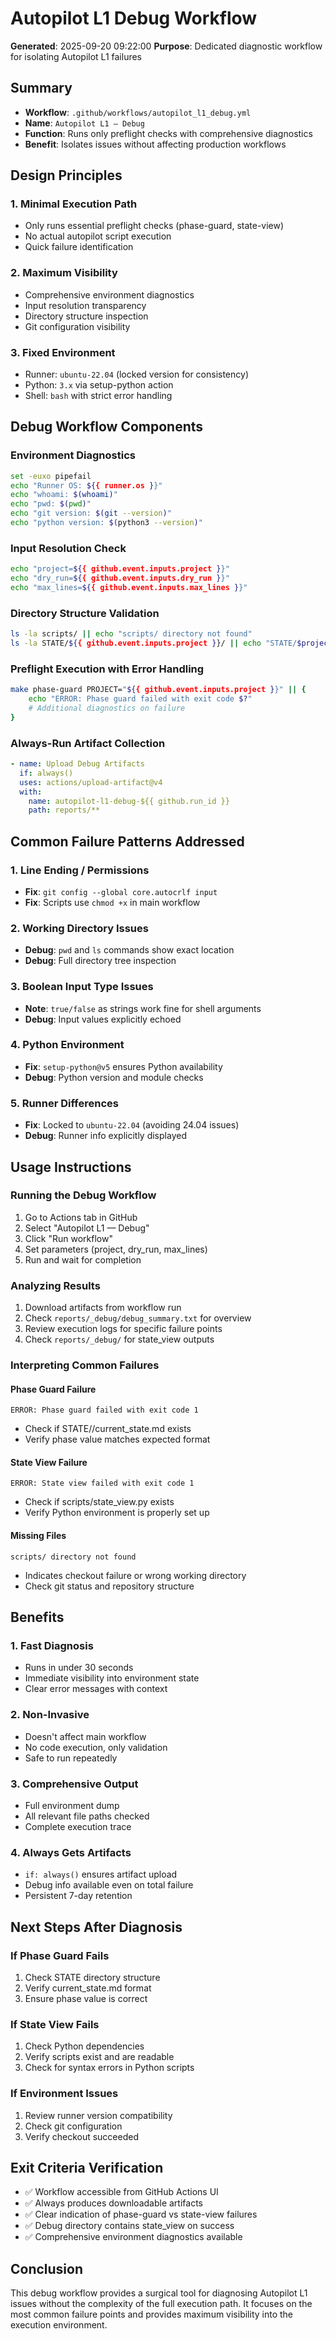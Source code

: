 # Autopilot L1 Debug Workflow

**Generated**: 2025-09-20 09:22:00
**Purpose**: Dedicated diagnostic workflow for isolating Autopilot L1 failures

## Summary
- **Workflow**: `.github/workflows/autopilot_l1_debug.yml`
- **Name**: `Autopilot L1 — Debug`
- **Function**: Runs only preflight checks with comprehensive diagnostics
- **Benefit**: Isolates issues without affecting production workflows

## Design Principles

### 1. Minimal Execution Path
- Only runs essential preflight checks (phase-guard, state-view)
- No actual autopilot script execution
- Quick failure identification

### 2. Maximum Visibility
- Comprehensive environment diagnostics
- Input resolution transparency
- Directory structure inspection
- Git configuration visibility

### 3. Fixed Environment
- Runner: `ubuntu-22.04` (locked version for consistency)
- Python: `3.x` via setup-python action
- Shell: `bash` with strict error handling

## Debug Workflow Components

### Environment Diagnostics
```bash
set -euxo pipefail
echo "Runner OS: ${{ runner.os }}"
echo "whoami: $(whoami)"
echo "pwd: $(pwd)"
echo "git version: $(git --version)"
echo "python version: $(python3 --version)"
```

### Input Resolution Check
```bash
echo "project=${{ github.event.inputs.project }}"
echo "dry_run=${{ github.event.inputs.dry_run }}"
echo "max_lines=${{ github.event.inputs.max_lines }}"
```

### Directory Structure Validation
```bash
ls -la scripts/ || echo "scripts/ directory not found"
ls -la STATE/${{ github.event.inputs.project }}/ || echo "STATE/$project/ not found"
```

### Preflight Execution with Error Handling
```bash
make phase-guard PROJECT="${{ github.event.inputs.project }}" || {
    echo "ERROR: Phase guard failed with exit code $?"
    # Additional diagnostics on failure
}
```

### Always-Run Artifact Collection
```yaml
- name: Upload Debug Artifacts
  if: always()
  uses: actions/upload-artifact@v4
  with:
    name: autopilot-l1-debug-${{ github.run_id }}
    path: reports/**
```

## Common Failure Patterns Addressed

### 1. Line Ending / Permissions
- **Fix**: `git config --global core.autocrlf input`
- **Fix**: Scripts use `chmod +x` in main workflow

### 2. Working Directory Issues
- **Debug**: `pwd` and `ls` commands show exact location
- **Debug**: Full directory tree inspection

### 3. Boolean Input Type Issues  
- **Note**: `true/false` as strings work fine for shell arguments
- **Debug**: Input values explicitly echoed

### 4. Python Environment
- **Fix**: `setup-python@v5` ensures Python availability
- **Debug**: Python version and module checks

### 5. Runner Differences
- **Fix**: Locked to `ubuntu-22.04` (avoiding 24.04 issues)
- **Debug**: Runner info explicitly displayed

## Usage Instructions

### Running the Debug Workflow
1. Go to Actions tab in GitHub
2. Select "Autopilot L1 — Debug"
3. Click "Run workflow"
4. Set parameters (project, dry_run, max_lines)
5. Run and wait for completion

### Analyzing Results
1. Download artifacts from workflow run
2. Check `reports/_debug/debug_summary.txt` for overview
3. Review execution logs for specific failure points
4. Check `reports/_debug/` for state_view outputs

### Interpreting Common Failures

#### Phase Guard Failure
```
ERROR: Phase guard failed with exit code 1
```
- Check if STATE/<project>/current_state.md exists
- Verify phase value matches expected format

#### State View Failure
```
ERROR: State view failed with exit code 1  
```
- Check if scripts/state_view.py exists
- Verify Python environment is properly set up

#### Missing Files
```
scripts/ directory not found
```
- Indicates checkout failure or wrong working directory
- Check git status and repository structure

## Benefits

### 1. Fast Diagnosis
- Runs in under 30 seconds
- Immediate visibility into environment state
- Clear error messages with context

### 2. Non-Invasive
- Doesn't affect main workflow
- No code execution, only validation
- Safe to run repeatedly

### 3. Comprehensive Output
- Full environment dump
- All relevant file paths checked
- Complete execution trace

### 4. Always Gets Artifacts
- `if: always()` ensures artifact upload
- Debug info available even on total failure
- Persistent 7-day retention

## Next Steps After Diagnosis

### If Phase Guard Fails
1. Check STATE directory structure
2. Verify current_state.md format
3. Ensure phase value is correct

### If State View Fails
1. Check Python dependencies
2. Verify scripts exist and are readable
3. Check for syntax errors in Python scripts

### If Environment Issues
1. Review runner version compatibility
2. Check git configuration
3. Verify checkout succeeded

## Exit Criteria Verification
- ✅ Workflow accessible from GitHub Actions UI
- ✅ Always produces downloadable artifacts
- ✅ Clear indication of phase-guard vs state-view failures
- ✅ Debug directory contains state_view on success
- ✅ Comprehensive environment diagnostics available

## Conclusion
This debug workflow provides a surgical tool for diagnosing Autopilot L1 issues without
the complexity of the full execution path. It focuses on the most common failure points
and provides maximum visibility into the execution environment.
